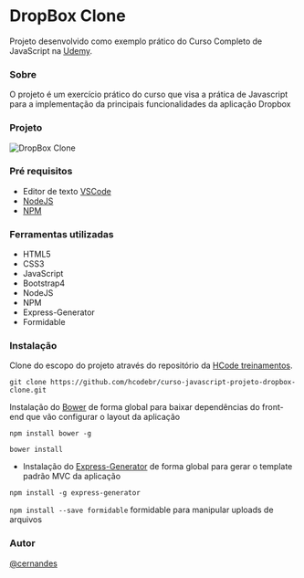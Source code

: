 # DropBox Clone

Projeto desenvolvido como exemplo prático do Curso Completo de JavaScript na [Udemy](https://www.udemy.com/).

### Sobre
O projeto é um exercício prático do curso que visa a prática de Javascript para a implementação da principais funcionalidades da aplicação Dropbox

### Projeto
![DropBox Clone](https://firebasestorage.googleapis.com/v0/b/hcode-com-br.appspot.com/o/DropBoxClone.jpg?alt=media&token=d59cad0c-440d-4516-88f2-da904b9bb443)

### Pré requisitos
- Editor de texto [VSCode](https://code.visualstudio.com/)
- [NodeJS](https://nodejs.org/en/)
- [NPM](https://www.npmjs.com/) 

### Ferramentas utilizadas
- HTML5
- CSS3
- JavaScript
- Bootstrap4
- NodeJS
- NPM
- Express-Generator
- Formidable

### Instalação
Clone do escopo do projeto através do repositório da [HCode treinamentos](https://github.com/hcodebr/curso-javascript-projeto-dropbox-clone).

```
git clone https://github.com/hcodebr/curso-javascript-projeto-dropbox-clone.git

```
Instalação do [Bower](https://bower.io/) de forma global para baixar dependências do front-end que vão configurar o layout da aplicação

```
npm install bower -g

```

```
bower install
```
- Instalação do [Express-Generator](https://www.npmjs.com/package/express-generator) de forma global para gerar o template padrão MVC da aplicação
```
npm install -g express-generator

```

`npm install --save formidable` formidable para manipular uploads de arquivos

### Autor
[@cernandes](https://github.com/cernandes)